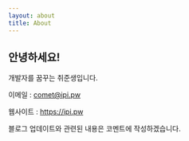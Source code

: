 ```yaml
---
layout: about
title: About
---
```


## 안녕하세요!

개발자를 꿈꾸는 취준생입니다.

이메일 : <comet@ipi.pw>

웹사이트 : <https://ipi.pw>

블로그 업데이트와 관련된 내용은 코멘트에 작성하겠습니다.